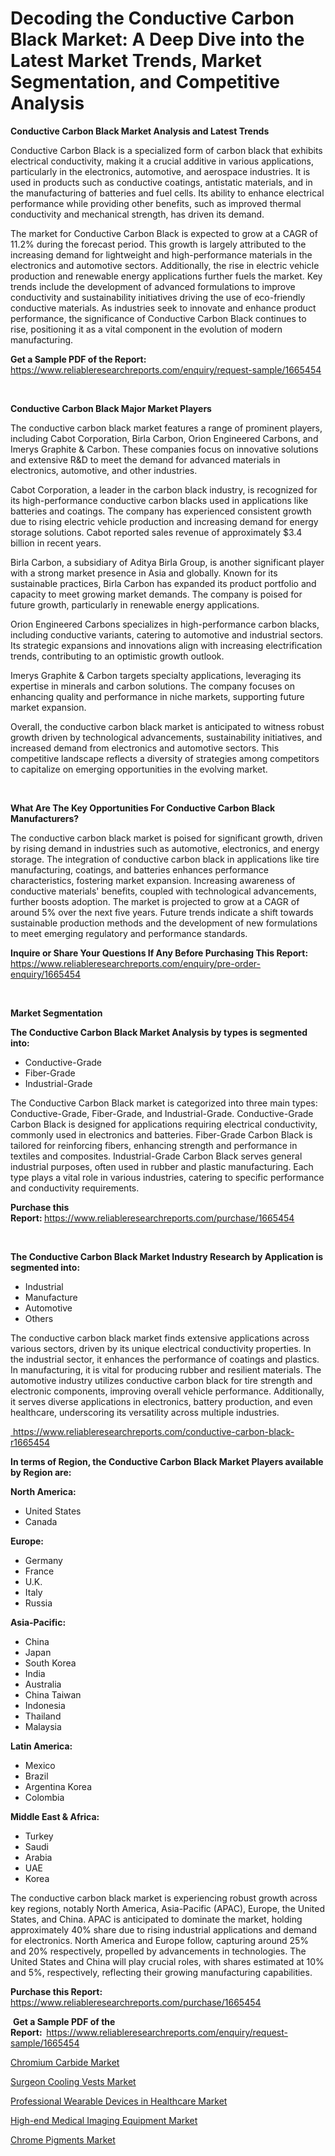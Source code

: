 <p><h1>Decoding the Conductive Carbon Black Market: A Deep Dive into the Latest Market Trends, Market Segmentation, and Competitive Analysis</h1></p><p><strong>Conductive Carbon Black Market Analysis and Latest Trends</strong></p>
<p><p>Conductive Carbon Black is a specialized form of carbon black that exhibits electrical conductivity, making it a crucial additive in various applications, particularly in the electronics, automotive, and aerospace industries. It is used in products such as conductive coatings, antistatic materials, and in the manufacturing of batteries and fuel cells. Its ability to enhance electrical performance while providing other benefits, such as improved thermal conductivity and mechanical strength, has driven its demand.</p><p>The market for Conductive Carbon Black is expected to grow at a CAGR of 11.2% during the forecast period. This growth is largely attributed to the increasing demand for lightweight and high-performance materials in the electronics and automotive sectors. Additionally, the rise in electric vehicle production and renewable energy applications further fuels the market. Key trends include the development of advanced formulations to improve conductivity and sustainability initiatives driving the use of eco-friendly conductive materials. As industries seek to innovate and enhance product performance, the significance of Conductive Carbon Black continues to rise, positioning it as a vital component in the evolution of modern manufacturing.</p></p>
<p><strong>Get a Sample PDF of the Report:&nbsp;</strong> <a href="https://www.reliableresearchreports.com/enquiry/request-sample/1665454?utm_campaign=118&utm_medium=2&utm_source=Github&utm_content=ia&utm_term=08112024&utm_id=conductive-carbon-black">https://www.reliableresearchreports.com/enquiry/request-sample/1665454</a></p>
<p>&nbsp;</p>
<p><strong>Conductive Carbon Black Major Market Players</strong></p>
<p><p>The conductive carbon black market features a range of prominent players, including Cabot Corporation, Birla Carbon, Orion Engineered Carbons, and Imerys Graphite & Carbon. These companies focus on innovative solutions and extensive R&D to meet the demand for advanced materials in electronics, automotive, and other industries.</p><p>Cabot Corporation, a leader in the carbon black industry, is recognized for its high-performance conductive carbon blacks used in applications like batteries and coatings. The company has experienced consistent growth due to rising electric vehicle production and increasing demand for energy storage solutions. Cabot reported sales revenue of approximately $3.4 billion in recent years.</p><p>Birla Carbon, a subsidiary of Aditya Birla Group, is another significant player with a strong market presence in Asia and globally. Known for its sustainable practices, Birla Carbon has expanded its product portfolio and capacity to meet growing market demands. The company is poised for future growth, particularly in renewable energy applications.</p><p>Orion Engineered Carbons specializes in high-performance carbon blacks, including conductive variants, catering to automotive and industrial sectors. Its strategic expansions and innovations align with increasing electrification trends, contributing to an optimistic growth outlook.</p><p>Imerys Graphite & Carbon targets specialty applications, leveraging its expertise in minerals and carbon solutions. The company focuses on enhancing quality and performance in niche markets, supporting future market expansion.</p><p>Overall, the conductive carbon black market is anticipated to witness robust growth driven by technological advancements, sustainability initiatives, and increased demand from electronics and automotive sectors. This competitive landscape reflects a diversity of strategies among competitors to capitalize on emerging opportunities in the evolving market.</p></p>
<p>&nbsp;</p>
<p><strong>What Are The Key Opportunities For Conductive Carbon Black Manufacturers?</strong></p>
<p><p>The conductive carbon black market is poised for significant growth, driven by rising demand in industries such as automotive, electronics, and energy storage. The integration of conductive carbon black in applications like tire manufacturing, coatings, and batteries enhances performance characteristics, fostering market expansion. Increasing awareness of conductive materials' benefits, coupled with technological advancements, further boosts adoption. The market is projected to grow at a CAGR of around 5% over the next five years. Future trends indicate a shift towards sustainable production methods and the development of new formulations to meet emerging regulatory and performance standards.</p></p>
<p><strong>Inquire or Share Your Questions If Any Before Purchasing This Report:</strong> <a href="https://www.reliableresearchreports.com/enquiry/pre-order-enquiry/1665454?utm_campaign=118&utm_medium=2&utm_source=Github&utm_content=ia&utm_term=08112024&utm_id=conductive-carbon-black">https://www.reliableresearchreports.com/enquiry/pre-order-enquiry/1665454</a></p>
<p>&nbsp;</p>
<p><strong>Market Segmentation</strong></p>
<p><strong>The Conductive Carbon Black Market Analysis by types is segmented into:</strong></p>
<p><ul><li>Conductive-Grade</li><li>Fiber-Grade</li><li>Industrial-Grade</li></ul></p>
<p><p>The Conductive Carbon Black market is categorized into three main types: Conductive-Grade, Fiber-Grade, and Industrial-Grade. Conductive-Grade Carbon Black is designed for applications requiring electrical conductivity, commonly used in electronics and batteries. Fiber-Grade Carbon Black is tailored for reinforcing fibers, enhancing strength and performance in textiles and composites. Industrial-Grade Carbon Black serves general industrial purposes, often used in rubber and plastic manufacturing. Each type plays a vital role in various industries, catering to specific performance and conductivity requirements.</p></p>
<p><strong>Purchase this Report:&nbsp;</strong><a href="https://www.reliableresearchreports.com/purchase/1665454?utm_campaign=118&utm_medium=2&utm_source=Github&utm_content=ia&utm_term=08112024&utm_id=conductive-carbon-black">https://www.reliableresearchreports.com/purchase/1665454</a></p>
<p>&nbsp;</p>
<p><strong>The Conductive Carbon Black Market Industry Research by Application is segmented into:</strong></p>
<p><ul><li>Industrial</li><li>Manufacture</li><li>Automotive</li><li>Others</li></ul></p>
<p><p>The conductive carbon black market finds extensive applications across various sectors, driven by its unique electrical conductivity properties. In the industrial sector, it enhances the performance of coatings and plastics. In manufacturing, it is vital for producing rubber and resilient materials. The automotive industry utilizes conductive carbon black for tire strength and electronic components, improving overall vehicle performance. Additionally, it serves diverse applications in electronics, battery production, and even healthcare, underscoring its versatility across multiple industries.</p></p>
<p><a href="https://www.reliableresearchreports.com/conductive-carbon-black-r1665454?utm_campaign=118&utm_medium=2&utm_source=Github&utm_content=ia&utm_term=08112024&utm_id=conductive-carbon-black">&nbsp;https://www.reliableresearchreports.com/conductive-carbon-black-r1665454</a></p>
<p><strong>In terms of Region, the Conductive Carbon Black Market Players available by Region are:</strong></p>
<p>
    <p> <strong> North America: </strong>
        <ul>
            <li>United States</li>
            <li>Canada</li>
        </ul>
        </p> 
    <p> <strong> Europe: </strong>
        <ul>
            <li>Germany</li>
            <li>France</li>
            <li>U.K.</li>
            <li>Italy</li>
            <li>Russia</li>
        </ul>
        </p> 
    <p> <strong> Asia-Pacific: </strong>
        <ul>
            <li>China</li>
            <li>Japan</li>
            <li>South Korea</li>
            <li>India</li>
            <li>Australia</li>
            <li>China Taiwan</li>
            <li>Indonesia</li>
            <li>Thailand</li>
            <li>Malaysia</li>
        </ul>
        </p> 
    <p> <strong> Latin America: </strong>
        <ul>
            <li>Mexico</li>
            <li>Brazil</li>
            <li>Argentina Korea</li>
            <li>Colombia</li>
        </ul>
        </p> 
    <p> <strong> Middle East & Africa: </strong>
        <ul>
            <li>Turkey</li>
            <li>Saudi</li>
            <li>Arabia</li>
            <li>UAE</li>
            <li>Korea</li>
        </ul>
    </p>
    </p>
<p><p>The conductive carbon black market is experiencing robust growth across key regions, notably North America, Asia-Pacific (APAC), Europe, the United States, and China. APAC is anticipated to dominate the market, holding approximately 40% share due to rising industrial applications and demand for electronics. North America and Europe follow, capturing around 25% and 20% respectively, propelled by advancements in technologies. The United States and China will play crucial roles, with shares estimated at 10% and 5%, respectively, reflecting their growing manufacturing capabilities.</p></p>
<p><strong>Purchase this Report: </strong><a href="https://www.reliableresearchreports.com/purchase/1665454?utm_campaign=118&utm_medium=2&utm_source=Github&utm_content=ia&utm_term=08112024&utm_id=conductive-carbon-black">https://www.reliableresearchreports.com/purchase/1665454</a></p>
<p>&nbsp;<strong>Get a Sample PDF of the Report:&nbsp;&nbsp;</strong><a href="https://www.reliableresearchreports.com/enquiry/request-sample/1665454?utm_campaign=118&utm_medium=2&utm_source=Github&utm_content=ia&utm_term=08112024&utm_id=conductive-carbon-black">https://www.reliableresearchreports.com/enquiry/request-sample/1665454</a></p>
<p><strong></strong></p>
<p><p><a href="https://github.com/knaufethaganye/Market-Research-Report-List-1/blob/main/chromium-carbide-market.md?utm_campaign=118&utm_medium=2&utm_source=Github&utm_content=ia&utm_term=08112024&utm_id=conductive-carbon-black">Chromium Carbide Market</a></p><p><a href="https://issuu.com/reportprime-2/docs/surgeon-cooling-vests-market-size-2_76f6854e46a4d1?utm_campaign=118&utm_medium=2&utm_source=Github&utm_content=ia&utm_term=08112024&utm_id=conductive-carbon-black">Surgeon Cooling Vests Market</a></p><p><a href="https://issuu.com/reportprime-2/docs/professional-wearable-devices-in-he_c11f2a80dbd1f0?utm_campaign=118&utm_medium=2&utm_source=Github&utm_content=ia&utm_term=08112024&utm_id=conductive-carbon-black">Professional Wearable Devices in Healthcare Market</a></p><p><a href="https://issuu.com/reportprime-2/docs/high-end-medical-imaging-equipment-_453c63aa16dfcf?utm_campaign=118&utm_medium=2&utm_source=Github&utm_content=ia&utm_term=08112024&utm_id=conductive-carbon-black">High-end Medical Imaging Equipment Market</a></p><p><a href="https://github.com/leonidmsw5y/Market-Research-Report-List-1/blob/main/chrome-pigments-market.md?utm_campaign=118&utm_medium=2&utm_source=Github&utm_content=ia&utm_term=08112024&utm_id=conductive-carbon-black">Chrome Pigments Market</a></p></p>